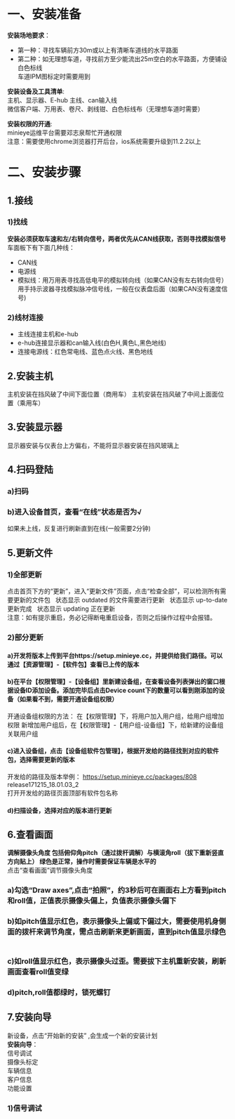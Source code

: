 # 一、安装准备  
**安装场地要求**：  
- 第一种：寻找车辆前方30m或以上有清晰车道线的水平路面  
- 第二种：如无理想车道，寻找前方至少能流出25m空白的水平路面，方便铺设白色标线  
车道IPM图标定时需要用到 

**安装设备及工具清单**:  
主机、显示器、E-hub  主线、can输入线  
微信客户端、万用表、卷尺、剥线钳、白色标线布（无理想车道时需要）  

**安装权限的开通**:  
minieye运维平台需要邓志泉帮忙开通权限  
注意：需要使用chrome浏览器打开后台，ios系统需要升级到11.2.2以上  
# 二、安装步骤  
## 1.接线  
### 1)找线
**安装必须获取车速和左/右转向信号，两者优先从CAN线获取，否则寻找模拟信号**  
车面板下有下面几种线：
- CAN线  
- 电源线  
- 模拟线：用万用表寻找高低电平的模拟转向线（如果CAN没有左右转向信号）  
        用手持示波器寻找模拟脉冲信号线，一般在仪表盘后面（如果CAN没有速度信号)  
### 2)线材连接  
- 主线连接主机和e-hub  
- e-hub连接显示器和can输入线(白色H,黄色L,黑色地线)  
- 连接电源线：红色常电线、蓝色点火线、黑色地线  
## 2.安装主机  
主机安装在挡风破了中间下面位置（商用车） 主机安装在挡风破了中间上面面位置（乘用车）   
## 3.安装显示器
显示器安装与仪表台上方偏右，不能将显示器安装在挡风玻璃上  
## 4.扫码登陆  
### a)扫码  
### b)进入设备首页，查看“在线”状态是否为√  
如果未上线，反复进行刷新直到在线(一般需要2分钟)  
## 5.更新文件  
### 1)全部更新
点击首页下方的“更新”，进入“更新文件”页面，点击“检查全部”，可以检测所有需要更新的文件包  
状态显示 outdated 的文件需要进行更新  
状态显示 up-to-date 更新完成  
状态显示 updating 正在更新  
注意：如有提示重启，务必记得断电重启设备，否则之后操作过程中会报错。  
### 2)部分更新  
#### a)开发将版本上传到平台https://setup.minieye.cc，并提供给我们路径。可以通过【资源管理】-【软件包】查看已上传的版本
#### b)在平台【权限管理】-【设备组】里新建设备组，在查看设备列表弹出的窗口根据设备ID添加设备。添加完毕后点击Device count下的数量可以看到刚添加的设备（如果看不到，需要开通设备组权限）
开通设备组权限的方法：
在【权限管理】下，将用户加入用户组，给用户组增加权限
新增加用户组后，在【权限管理】-【用户组-设备组】下，给新建的设备组关联用户组
#### c)进入设备组，点击【设备组软件包管理】，根据开发给的路径找到对应的软件包，选择需要更新的版本
开发给的路径及版本举例：    https://setup.minieye.cc/packages/808  release171215_18.01.03_2  
打开开发给的路径页面顶部有软件包名称
#### d)扫描设备，选择对应的版本进行更新  
## 6.查看画面  
**调解摄像头角度 包括俯仰角pitch（通过拨杆调解）与横滚角roll（拔下重新竖直方向贴上）  绿色是正常，操作时需要保证车辆是水平的**  
点击“查看画面”调节摄像头角度  
### a)勾选“Draw axes”,点击“拍照”，约3秒后可在画面右上方看到pitch和roll值，正值表示摄像头偏上，负值表示摄像头偏下  
### b)如pitch值显示红色，表示摄像头上偏或下偏过大，需要使用机身侧面的拨杆来调节角度，需点击刷新来更新画面，直到pitch值显示绿色  
### c)如roll值显示红色，表示摄像头过歪。需要拔下主机重新安装，刷新画面查看roll值变绿  
### d)pitch,roll值都绿时，锁死螺钉  
## 7.安装向导  
新设备，点击“开始新的安装” ,会生成一个新的安装计划  
**安装向导**：  
信号调试  
摄像头标定  
车辆信息  
客户信息  
功能设置  
### 1)信号调试  




